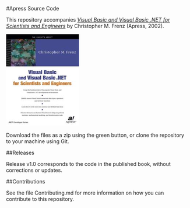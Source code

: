 #Apress Source Code

This repository accompanies [*Visual Basic and Visual Basic .NET for Scientists and Engineers*](http://www.apress.com/9781893115552) by Christopher M. Frenz (Apress, 2002).

![Cover image](9781893115552.jpg)

Download the files as a zip using the green button, or clone the repository to your machine using Git.

##Releases

Release v1.0 corresponds to the code in the published book, without corrections or updates.

##Contributions

See the file Contributing.md for more information on how you can contribute to this repository.

